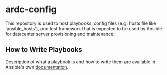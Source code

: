 # ardc-config
This repository is used to host playbooks, config files (e.g. hosts file like 'ansible\_hosts'), and test framework that is expected to be used by Ansible for datacenter server provisioning and maintenance.

## How to Write Playbooks
Description of what a playbook is and how to write them are available in Ansible's own [documentation](http://docs.ansible.com/ansible/playbooks_intro.html). 

